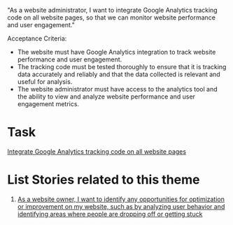 "As a website administrator, I want to integrate Google Analytics tracking code on all website pages, so that we can monitor website performance and user engagement."

Acceptance Criteria:

* The website must have Google Analytics integration to track website performance and user engagement.
* The tracking code must be tested thoroughly to ensure that it is tracking data accurately and reliably and that the data collected is relevant and useful for analysis. 
* The website administrator must have access to the analytics tool and the ability to view and analyze website performance and user engagement metrics.

# Task 
[Integrate Google Analytics tracking code on all website pages](https://github.com/amm33/mywebclass-agile-docs/blob/d05ec7a21636cf13e1414fd029a2c77d4ff25fec/documentation/templates/theme/initiatives/epics/stories/tasks/task8.md)

# List Stories related to this theme
1. [As a website owner, I want to identify any opportunities for optimization or improvement on my website, such as by analyzing user behavior and identifying areas where people are dropping off or getting stuck](https://github.com/amm33/mywebclass-agile-docs/blob/9c07c94e2ce2b67e171f406a465378257c6007c4/documentation/templates/theme/initiatives/epics/stories/story9.md)

